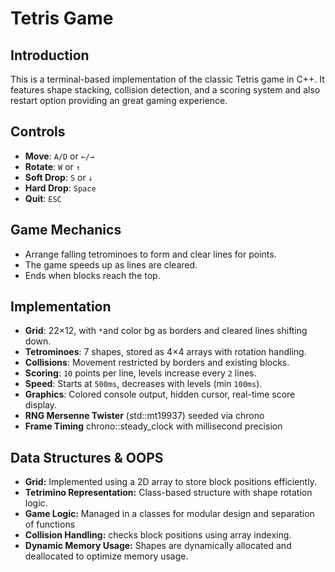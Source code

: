 # **Tetris Game**

## Introduction
This is a terminal-based implementation of the classic Tetris game in C++. It features shape stacking, collision detection, and a scoring system and also restart option providing an great  gaming experience.

## Controls  
- **Move**: `A/D` or `←/→`  
- **Rotate**: `W` or `↑`  
- **Soft Drop**: `S` or `↓`  
- **Hard Drop**: `Space`  
- **Quit**: `ESC`  

## Game Mechanics  
- Arrange falling tetrominoes to form and clear lines for points.  
- The game speeds up as lines are cleared.  
- Ends when blocks reach the top.  

## Implementation  
- **Grid**: 22×12, with `*`and  color bg as borders and cleared lines shifting down.  
- **Tetrominoes**: 7 shapes, stored as 4×4 arrays with rotation handling.  
- **Collisions**: Movement restricted by borders and existing blocks.  
- **Scoring**: `10` points per line, levels increase every `2` lines.  
- **Speed**: Starts at `500ms`, decreases with levels (min `100ms`).  
- **Graphics**: Colored console output, hidden cursor, real-time score display.
- **RNG	Mersenne Twister** (std::mt19937) seeded via chrono
- **Frame Timing**	chrono::steady_clock with millisecond precision

## Data Structures & OOPS
- **Grid:** Implemented using a 2D array to store block positions efficiently.
- **Tetrimino Representation:** Class-based structure with shape rotation logic.
- **Game Logic:** Managed in a classes for modular design and separation of functions
- **Collision Handling:** checks block positions using array indexing.
- **Dynamic Memory Usage:** Shapes are dynamically allocated and deallocated to optimize memory usage.



